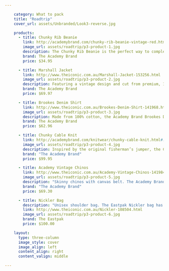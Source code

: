 ```yaml
---

    category: What to pack
    title: "Roadtrip"
    cover_url: assets/Unbranded/Look3-reverse.jpg

    products:
      - title: Chunky Rib Beanie
        link: http://academybrand.com/chunky-rib-beanie-vintage-red.html#.U9sm8fG1ZDt
        image_url: assets/roadtrip/p3-product-1.jpg
        description: The Chunky Rib Beanie is the perfect way to complete your outfit. Made from soft, comfortable materials and featuring rib detailing, this beanie is sure to keep you warm this winter.
        brand: The Academy Brand
        price: $34.95

      - title: Marshall Jacket
        link: http://www.theiconic.com.au/Marshall-Jacket-153256.html
        image_url: assets/roadtrip/p3-product-2.jpg
        description: Featuring a vintage design and cut from premium, 100% cotton, the Academy Brand Marshall Jacket boasts an insulated fit that will keep you warm and looking cool.
        brand: The Academy Brand
        price: $69.97

      - title: Brookes Denim Shirt
        link: http://www.theiconic.com.au/Brookes-Denim-Shirt-141968.html
        image_url: assets/roadtrip/p3-product-3.jpg
        description: Made from 100% cotton, the Academy Brand Brookes Denim Shirt has a versatile design with a button-down collar and single chest pocket.
        brand: The Academy Brand
        price: $62.96

      - title: Chunky Cable Knit
        link: http://academybrand.com/knitwear/chunky-cable-knit.html#.U9sm8_G1ZDt
        image_url: assets/roadtrip/p3-product-4.jpg
        description: Inspired by the original fisherman’s jumper, the Chunky Cable Knit is a must-have winter staple. Crafted from warm and comfortable cotton with a stylish cable detailing and available in three versatile colours, this knit is perfect for any occasion.
        brand: "The Academy Brand"
        price: $99.95

      - title: Academy Vintage Chinos
        link: http://www.theiconic.com.au/Academy-Vintage-Chinos-141984.html
        image_url: assets/roadtrip/p3-product-5.jpg
        description: "​Skinny chinos with canvas belt. The Academy Brand Academy Vintage Chinos have a narrow waistband, belt loops, and a buttoned zip fly front. The pants have a classic five pocket design and come with a canvas belt which has contrast leather-look trims. The Academy Brand Academy Vintage Chinos are made from 100% cotton and have a skinny leg fit."
        brand: "The Academy Brand"
        price: $69.30

      - title: Nickler Bag
        description: "Unisex shoulder bag. The Eastpak Nickler bag has dual leather reinforced carry handles, a detachable, adjustable padded shoulder strap and two pockets with flap and velcro closure on the front. The bag features zip closure to the main compartment, a padded laptop sleeve and durable lining. "
        link: http://www.theiconic.com.au/Nickler-108504.html
        image_url: assets/roadtrip/p3-product-6.jpg
        brand: The Eastpak
        price: $100.00

    layout:
      type: three-column
      image_style: cover
      image_align: left
      content_align: right
      content_valign: middle

---
```

